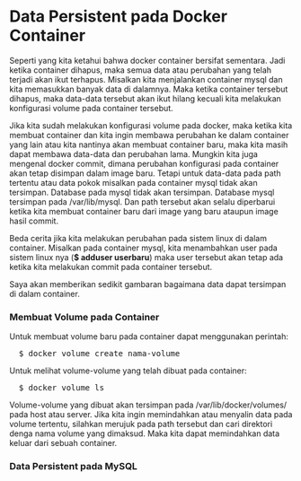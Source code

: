 # Data Persistent pada Docker Container
Seperti yang kita ketahui bahwa docker container bersifat sementara. Jadi ketika container dihapus, maka semua data atau perubahan yang telah terjadi akan ikut terhapus. Misalkan kita menjalankan container mysql dan kita memasukkan banyak data di dalamnya. Maka ketika container tersebut dihapus, maka data-data tersebut akan ikut hilang kecuali kita melakukan konfigurasi volume pada container tersebut.

Jika kita sudah melakukan konfigurasi volume pada docker, maka ketika kita membuat container dan kita ingin membawa perubahan ke dalam container yang lain atau kita nantinya akan membuat container baru, maka kita masih dapat membawa data-data dan perubahan lama. Mungkin kita juga mengenal docker commit, dimana perubahan konfigurasi pada container akan tetap disimpan dalam image baru. Tetapi untuk data-data pada path tertentu atau data pokok misalkan pada container mysql tidak akan tersimpan. Database pada mysql tidak akan tersimpan. Database mysql tersimpan pada /var/lib/mysql. Dan path tersebut akan selalu diperbarui ketika kita membuat container baru dari image yang baru ataupun image hasil commit.

Beda cerita jika kita melakukan perubahan pada sistem linux di dalam container. Misalkan pada container mysql, kita menambahkan user pada sistem linux nya (<b>$ adduser userbaru</b>) maka user tersebut akan tetap ada ketika kita melakukan commit pada container tersebut.

Saya akan memberikan sedikit gambaran bagaimana data dapat tersimpan di dalam container.

### Membuat Volume pada Container
Untuk membuat volume baru pada container dapat menggunakan perintah:
<pre>
  $ docker volume create nama-volume
</pre>

Untuk melihat volume-volume yang telah dibuat pada container:

<pre>
  $ docker volume ls
</pre>

Volume-volume yang dibuat akan tersimpan pada /var/lib/docker/volumes/ pada host atau server. Jika kita ingin memindahkan atau menyalin data pada volume tertentu, silahkan merujuk pada path tersebut dan cari direktori denga nama volume yang dimaksud. Maka kita dapat memindahkan data keluar dari sebuah container.

### Data Persistent pada MySQL
